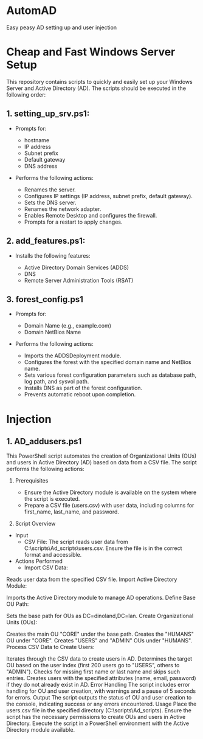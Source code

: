 # AutomAD
Easy peasy AD setting up and user injection


# Cheap and Fast Windows Server Setup

This repository contains scripts to quickly and easily set up your Windows Server and Active Directory (AD). The scripts should be executed in the following order:

## 1. setting_up_srv.ps1:
- Prompts for:

    - hostname
    - IP address
    - Subnet prefix
    - Default gateway
    - DNS address

- Performs the following actions: 

    - Renames the server.
    - Configures IP settings (IP address, subnet prefix, default gateway).
    - Sets the DNS server.
    - Renames the network adapter.
    - Enables Remote Desktop and configures the firewall.
    - Prompts for a restart to apply changes.


## 2. add_features.ps1:
- Installs the following features:

    - Active Directory Domain Services (ADDS)
    - DNS
    - Remote Server Administration Tools (RSAT)

## 3. forest_config.ps1
- Prompts for: 

    - Domain Name (e.g., example.com)
    - Domain NetBios Name

- Performs the following actions:

    - Imports the ADDSDeployment module.
    - Configures the forest with the specified domain name and NetBios name.
    - Sets various forest configuration parameters such as database path, log    path, and sysvol path.
    - Installs DNS as part of the forest configuration.
    - Prevents automatic reboot upon completion.


# Injection

## 1. AD_addusers.ps1

This PowerShell script automates the creation of Organizational Units (OUs) and users in Active Directory (AD) based on data from a CSV file. The script performs the following actions:

1. Prerequisites

    - Ensure the Active Directory module is available on the system where the script is executed.
    - Prepare a CSV file (users.csv) with user data, including columns for first_name, last_name, and password.

2. Script Overview

- Input
    - CSV File: The script reads user data from C:\scripts\Ad_scripts\users.csv. Ensure the file is in the correct format and accessible.
- Actions Performed
    - Import CSV Data:

Reads user data from the specified CSV file.
Import Active Directory Module:

Imports the Active Directory module to manage AD operations.
Define Base OU Path:

Sets the base path for OUs as DC=dinoland,DC=lan.
Create Organizational Units (OUs):

Creates the main OU "CORE" under the base path.
Creates the "HUMANS" OU under "CORE".
Creates "USERS" and "ADMIN" OUs under "HUMANS".
Process CSV Data to Create Users:

Iterates through the CSV data to create users in AD.
Determines the target OU based on the user index (first 200 users go to "USERS", others to "ADMIN").
Checks for missing first name or last name and skips such entries.
Creates users with the specified attributes (name, email, password) if they do not already exist in AD.
Error Handling
The script includes error handling for OU and user creation, with warnings and a pause of 5 seconds for errors.
Output
The script outputs the status of OU and user creation to the console, indicating success or any errors encountered.
Usage
Place the users.csv file in the specified directory (C:\scripts\Ad_scripts\).
Ensure the script has the necessary permissions to create OUs and users in Active Directory.
Execute the script in a PowerShell environment with the Active Directory module available.
